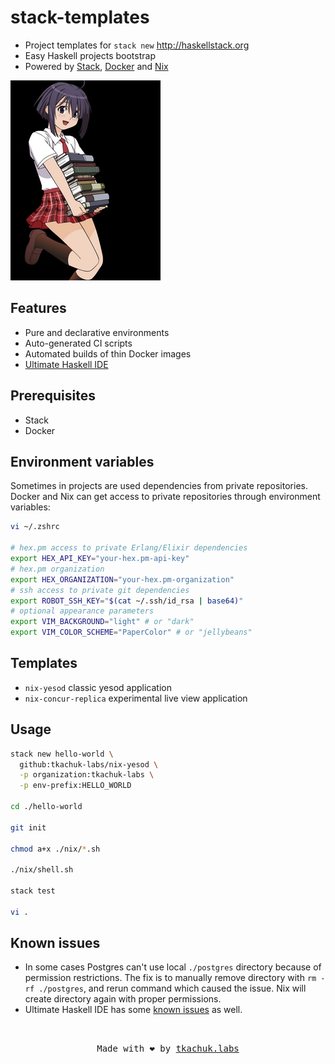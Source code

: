 # stack-templates

- Project templates for `stack new` http://haskellstack.org
- Easy Haskell projects bootstrap
- Powered by [Stack](http://haskellstack.org), [Docker](https://www.docker.com) and [Nix](https://nixos.org/nix/)

<img src="logo.jpg" alt="logo"/>

## Features

- Pure and declarative environments
- Auto-generated CI scripts
- Automated builds of thin Docker images
- [Ultimate Haskell IDE](https://github.com/tim2CF/ultimate-haskell-ide)

## Prerequisites

- Stack
- Docker

## Environment variables

Sometimes in projects are used dependencies from private repositories.
Docker and Nix can get access to private repositories through environment variables:

```bash
vi ~/.zshrc

# hex.pm access to private Erlang/Elixir dependencies
export HEX_API_KEY="your-hex.pm-api-key"
# hex.pm organization
export HEX_ORGANIZATION="your-hex.pm-organization"
# ssh access to private git dependencies
export ROBOT_SSH_KEY="$(cat ~/.ssh/id_rsa | base64)"
# optional appearance parameters
export VIM_BACKGROUND="light" # or "dark"
export VIM_COLOR_SCHEME="PaperColor" # or "jellybeans"
```

## Templates

- `nix-yesod` classic yesod application
- `nix-concur-replica` experimental live view application

## Usage

```bash
stack new hello-world \
  github:tkachuk-labs/nix-yesod \
  -p organization:tkachuk-labs \
  -p env-prefix:HELLO_WORLD

cd ./hello-world

git init

chmod a+x ./nix/*.sh

./nix/shell.sh

stack test

vi .
```

## Known issues

- In some cases Postgres can't use local `./postgres` directory because of permission restrictions. The fix is to manually remove directory with `rm -rf ./postgres`, and rerun command which caused the issue. Nix will create directory again with proper permissions.
- Ultimate Haskell IDE has some [known issues](https://github.com/tim2CF/ultimate-haskell-ide#known-issues) as well.

<br>
<p align="center">
  <tt>
    Made with ❤️ by
    <a href="https://tkachuklabs.com" target="_blank">tkachuk.labs</a>
  </tt>
</p>
